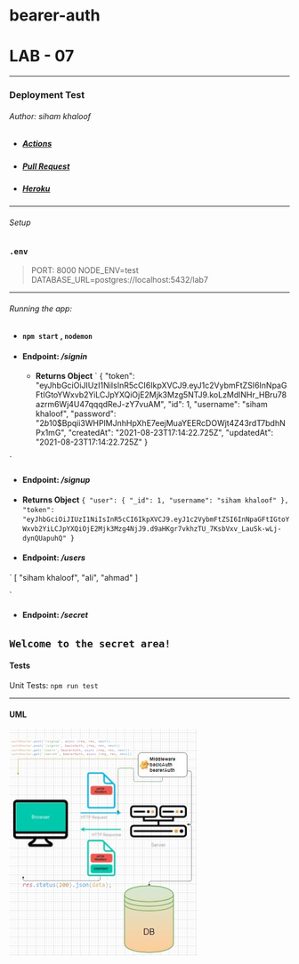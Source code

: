 # bearer-auth
# LAB - 07
---
### Deployment Test

###### Author: siham khaloof


* ##### [Actions]()
* ##### [Pull Request](https://github.com/sbkhaloof/bearer-auth/pull/1)
* ##### [Heroku](https://siham-bearer-auth.herokuapp.com/)

---
###### Setup


### `.env`
 > PORT: 8000
NODE_ENV=test
DATABASE_URL=postgres://localhost:5432/lab7

---

###### Running the app:

* ####  `npm start` , `nodemon`

* #### Endpoint: */signin*
    * **Returns Object**
`
{
    "token": "eyJhbGciOiJIUzI1NiIsInR5cCI6IkpXVCJ9.eyJ1c2VybmFtZSI6InNpaGFtIGtoYWxvb2YiLCJpYXQiOjE2Mjk3Mzg5NTJ9.koLzMdlNHr_HBru78azrm6Wj4U47qqqdReJ-zY7vuAM",
    "id": 1,
    "username": "siham khaloof",
    "password": "$2b$10$Bpqii3WHPlMJnhHpXhE7eejMuaYEERcDOWjt4Z43rdT7bdhNPx1mG",
    "createdAt": "2021-08-23T17:14:22.725Z",
    "updatedAt": "2021-08-23T17:14:22.725Z"
}

`


* #### Endpoint: */signup*
* **Returns Object**
`
{
    "user": {
        "_id": 1,
        "username": "siham khaloof"
    },
    "token": "eyJhbGciOiJIUzI1NiIsInR5cCI6IkpXVCJ9.eyJ1c2VybmFtZSI6InNpaGFtIGtoYWxvb2YiLCJpYXQiOjE2Mjk3Mzg4NjJ9.d9aHKgr7vkhzTU_7KsbVxv_LauSk-wLj-dynQUapuhQ"
}
`

* #### Endpoint: */users*

`
[
    "siham khaloof",
    "ali",
    "ahmad"
]

`
* #### Endpoint: */secret*

`
Welcome to the secret area!
`
---

#### Tests
Unit Tests: `npm run test`


---

#### UML

![](bearer.jpg)